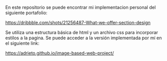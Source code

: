 En este repositorio se puede encontrar mi implementacion personal del siguiente portafolio:

https://dribbble.com/shots/21256487-What-we-offer-section-design

Se utiliza una estructura básica de html y un archivo css para incorporar estilos a la pagina.
Se puede acceder a la versión implementada por mí en el siguiente link:

https://adrieto.github.io/image-based-web-project/
